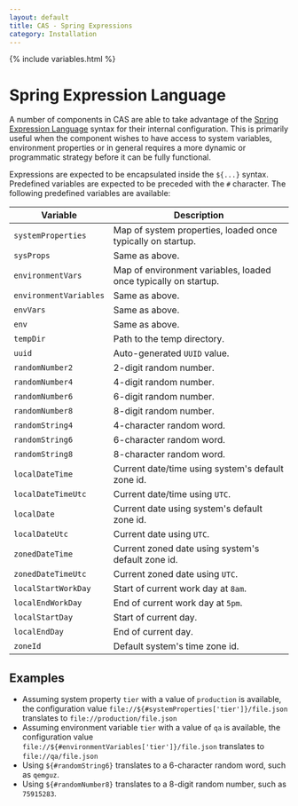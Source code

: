 ```yaml
---
layout: default
title: CAS - Spring Expressions
category: Installation
---
```


{% include variables.html %}

# Spring Expression Language

A number of components in CAS are able to take advantage of 
the [Spring Expression Language](https://docs.spring.io/spring/docs/current/spring-framework-reference/core.html#expressions) syntax
for their internal configuration. This is primarily useful when the component
wishes to have access to system variables, environment properties or in general requires a more dynamic or
programmatic strategy before it can be fully functional.

Expressions are expected to be encapsulated inside the `${...}` syntax. Predefined variables 
are expected to be preceded with the `#` character. The following predefined variables are available:

| Variable                 | Description
|--------------------------|----------------------------------------------------------
| `systemProperties`       | Map of system properties, loaded once typically on startup.
| `sysProps`               | Same as above.
| `environmentVars`        | Map of environment variables, loaded once typically on startup.
| `environmentVariables`   | Same as above.
| `envVars`                | Same as above.
| `env`                    | Same as above.
| `tempDir`                | Path to the temp directory.
| `uuid`                   | Auto-generated `UUID` value.
| `randomNumber2`          | 2-digit random number.
| `randomNumber4`          | 4-digit random number.
| `randomNumber6`          | 6-digit random number.
| `randomNumber8`          | 8-digit random number.
| `randomString4`          | 4-character random word.
| `randomString6`          | 6-character random word.
| `randomString8`          | 8-character random word.
| `localDateTime`          | Current date/time using system's default zone id.
| `localDateTimeUtc`       | Current date/time using `UTC`.
| `localDate`              | Current date using system's default zone id.
| `localDateUtc`           | Current date using `UTC`.
| `zonedDateTime`          | Current zoned date using system's default zone id.
| `zonedDateTimeUtc`       | Current zoned date using `UTC`.
| `localStartWorkDay`      | Start of current work day at `8am`.
| `localEndWorkDay`        | End of current work day at `5pm`.
| `localStartDay`          | Start of current day.
| `localEndDay`            | End of current day.
| `zoneId`                 | Default system's time zone id.

## Examples

- Assuming system property `tier` with a value of `production` is available, the configuration 
value `file://${#systemProperties['tier']}/file.json` translates to `file://production/file.json`
- Assuming environment variable `tier` with a value of `qa` is available, the configuration 
value `file://${#environmentVariables['tier']}/file.json` translates to `file://qa/file.json`
- Using `${#randomString6}` translates to a 6-character random word, such as `qemguz`.
- Using `${#randomNumber8}` translates to a 8-digit random number, such as `75915283`.
